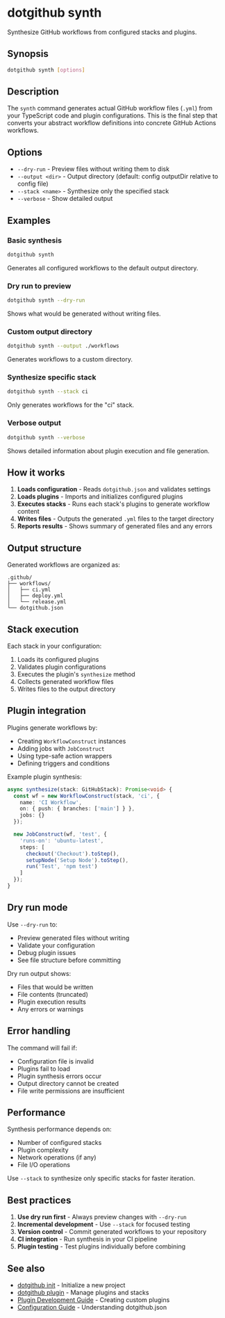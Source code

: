 # dotgithub synth

Synthesize GitHub workflows from configured stacks and plugins.

## Synopsis

```bash
dotgithub synth [options]
```

## Description

The `synth` command generates actual GitHub workflow files (`.yml`) from your TypeScript code and plugin configurations. This is the final step that converts your abstract workflow definitions into concrete GitHub Actions workflows.

## Options

- `--dry-run` - Preview files without writing them to disk
- `--output <dir>` - Output directory (default: config outputDir relative to config file)
- `--stack <name>` - Synthesize only the specified stack
- `--verbose` - Show detailed output

## Examples

### Basic synthesis

```bash
dotgithub synth
```

Generates all configured workflows to the default output directory.

### Dry run to preview

```bash
dotgithub synth --dry-run
```

Shows what would be generated without writing files.

### Custom output directory

```bash
dotgithub synth --output ./workflows
```

Generates workflows to a custom directory.

### Synthesize specific stack

```bash
dotgithub synth --stack ci
```

Only generates workflows for the "ci" stack.

### Verbose output

```bash
dotgithub synth --verbose
```

Shows detailed information about plugin execution and file generation.

## How it works

1. **Loads configuration** - Reads `dotgithub.json` and validates settings
2. **Loads plugins** - Imports and initializes configured plugins
3. **Executes stacks** - Runs each stack's plugins to generate workflow content
4. **Writes files** - Outputs the generated `.yml` files to the target directory
5. **Reports results** - Shows summary of generated files and any errors

## Output structure

Generated workflows are organized as:

```
.github/
├── workflows/
│   ├── ci.yml
│   ├── deploy.yml
│   └── release.yml
└── dotgithub.json
```

## Stack execution

Each stack in your configuration:
1. Loads its configured plugins
2. Validates plugin configurations
3. Executes the plugin's `synthesize` method
4. Collects generated workflow files
5. Writes files to the output directory

## Plugin integration

Plugins generate workflows by:
- Creating `WorkflowConstruct` instances
- Adding jobs with `JobConstruct`
- Using type-safe action wrappers
- Defining triggers and conditions

Example plugin synthesis:

```typescript
async synthesize(stack: GitHubStack): Promise<void> {
  const wf = new WorkflowConstruct(stack, 'ci', {
    name: 'CI Workflow',
    on: { push: { branches: ['main'] } },
    jobs: {}
  });

  new JobConstruct(wf, 'test', {
    'runs-on': 'ubuntu-latest',
    steps: [
      checkout('Checkout').toStep(),
      setupNode('Setup Node').toStep(),
      run('Test', 'npm test')
    ]
  });
}
```

## Dry run mode

Use `--dry-run` to:
- Preview generated files without writing
- Validate your configuration
- Debug plugin issues
- See file structure before committing

Dry run output shows:
- Files that would be written
- File contents (truncated)
- Plugin execution results
- Any errors or warnings

## Error handling

The command will fail if:
- Configuration file is invalid
- Plugins fail to load
- Plugin synthesis errors occur
- Output directory cannot be created
- File write permissions are insufficient

## Performance

Synthesis performance depends on:
- Number of configured stacks
- Plugin complexity
- Network operations (if any)
- File I/O operations

Use `--stack` to synthesize only specific stacks for faster iteration.

## Best practices

1. **Use dry run first** - Always preview changes with `--dry-run`
2. **Incremental development** - Use `--stack` for focused testing
3. **Version control** - Commit generated workflows to your repository
4. **CI integration** - Run synthesis in your CI pipeline
5. **Plugin testing** - Test plugins individually before combining

## See also

- [dotgithub init](command-init.md) - Initialize a new project
- [dotgithub plugin](command-plugin.md) - Manage plugins and stacks
- [Plugin Development Guide](plugin-development.md) - Creating custom plugins
- [Configuration Guide](configuration.md) - Understanding dotgithub.json
